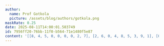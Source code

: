 ```yaml
---
author:
  name: Prof Gotkola
  picture: /assets/blog/authors/gotkola.png
maskRate: 0.25
date: 2025-08-11T14:00:01.503749
id: 7956ff20-76bb-11f0-b564-71e1480f5e87
content: '[[8, 4, 5, 0, 0, 0, 0, 2, 7], [2, 6, 0, 4, 8, 5, 3, 9, 1], [0, 9, 3, 0, 2, 6, 0, 5, 4], [3, 0, 8, 9, 5, 7, 4, 6, 0], [4, 0, 9, 0, 6, 1, 0, 8, 3], [6, 0, 2, 8, 3, 4, 1, 0, 9], [9, 0, 6, 3, 1, 8, 7, 4, 5], [0, 8, 1, 5, 4, 2, 0, 0, 6], [0, 3, 4, 6, 7, 9, 2, 1, 8]]'
---
```

